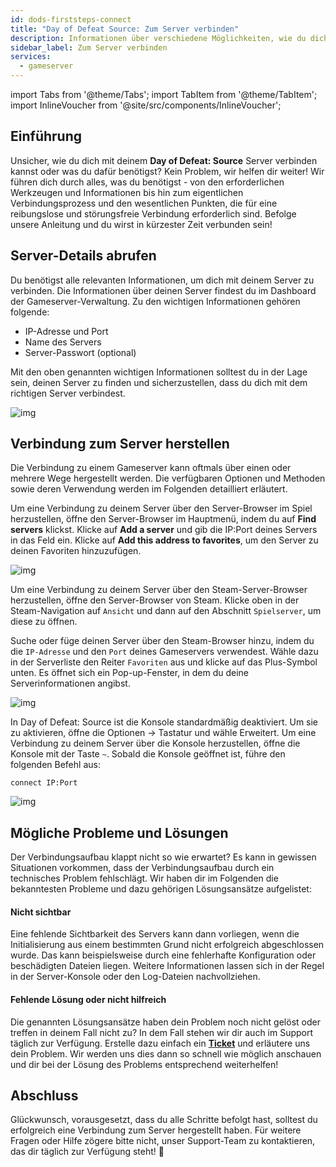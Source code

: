 ```yaml
---
id: dods-firststeps-connect
title: "Day of Defeat Source: Zum Server verbinden"
description: Informationen über verschiedene Möglichkeiten, wie du dich mit deinem Day of Defeat: Source Server von ZAP-Hosting verbinden kannst - ZAP-Hosting Dokumentation
sidebar_label: Zum Server verbinden
services:
  - gameserver
---
```


import Tabs from '@theme/Tabs';
import TabItem from '@theme/TabItem';
import InlineVoucher from '@site/src/components/InlineVoucher';


## Einführung

Unsicher, wie du dich mit deinem **Day of Defeat: Source** Server verbinden kannst oder was du dafür benötigst? Kein Problem, wir helfen dir weiter! Wir führen dich durch alles, was du benötigst - von den erforderlichen Werkzeugen und Informationen bis hin zum eigentlichen Verbindungsprozess und den wesentlichen Punkten, die für eine reibungslose und störungsfreie Verbindung erforderlich sind. Befolge unsere Anleitung und du wirst in kürzester Zeit verbunden sein!

<InlineVoucher />



## Server-Details abrufen

Du benötigst alle relevanten Informationen, um dich mit deinem Server zu verbinden. Die Informationen über deinen Server findest du im Dashboard der Gameserver-Verwaltung. Zu den wichtigen Informationen gehören folgende: 

- IP-Adresse und Port
- Name des Servers
- Server-Passwort (optional)

Mit den oben genannten wichtigen Informationen solltest du in der Lage sein, deinen Server zu finden und sicherzustellen, dass du dich mit dem richtigen Server verbindest. 

![img](https://screensaver01.zap-hosting.com/index.php/s/g4t3SKq7ek5qMtz/preview)

## Verbindung zum Server herstellen

Die Verbindung zu einem Gameserver kann oftmals über einen oder mehrere Wege hergestellt werden. Die verfügbaren Optionen und Methoden sowie deren Verwendung werden im Folgenden detailliert erläutert. 

<Tabs>
    <TabItem value="connect_solution_server_browser_ingame" label="Server Browser (Im Spiel)" default>

Um eine Verbindung zu deinem Server über den Server-Browser im Spiel herzustellen, öffne den Server-Browser im Hauptmenü, indem du auf **Find servers** klickst. Klicke auf **Add a server** und gib die IP:Port deines Servers in das Feld ein. Klicke auf **Add this address to favorites**, um den Server zu deinen Favoriten hinzuzufügen.

![img](https://screensaver01.zap-hosting.com/index.php/s/pQ7HbwYfLP9qQ7a/preview)

</TabItem>

<TabItem value="connect_solution_server_browser_steam" label="Server Browser (Steam)">



Um eine Verbindung zu deinem Server über den Steam-Server-Browser herzustellen, öffne den Server-Browser von Steam. Klicke oben in der Steam-Navigation auf `Ansicht` und dann auf den Abschnitt `Spielserver`, um diese zu öffnen. 

Suche oder füge deinen Server über den Steam-Browser hinzu, indem du die `IP-Adresse` und den `Port` deines Gameservers verwendest. Wähle dazu in der Serverliste den Reiter `Favoriten` aus und klicke auf das Plus-Symbol unten. Es öffnet sich ein Pop-up-Fenster, in dem du deine Serverinformationen angibst. 

![img](https://screensaver01.zap-hosting.com/index.php/s/J6JsAwtSiXYjM4p/download)

</TabItem>

<TabItem value="connect_solution3" label="Konsole (Im Spiel)">

In Day of Defeat: Source ist die Konsole standardmäßig deaktiviert. Um sie zu aktivieren, öffne die Optionen → Tastatur und wähle Erweitert. Um eine Verbindung zu deinem Server über die Konsole herzustellen, öffne die Konsole mit der Taste `~`. Sobald die Konsole geöffnet ist, führe den folgenden Befehl aus: 

```
connect IP:Port
```

![img](https://screensaver01.zap-hosting.com/index.php/s/JLDg47ikESy634W/preview)

</TabItem>
</Tabs>



## Mögliche Probleme und Lösungen

Der Verbindungsaufbau klappt nicht so wie erwartet? Es kann in gewissen Situationen vorkommen, dass der Verbindungsaufbau durch ein technisches Problem fehlschlägt. Wir haben dir im Folgenden die bekanntesten Probleme und dazu gehörigen Lösungsansätze aufgelistet:

#### Nicht sichtbar

Eine fehlende Sichtbarkeit des Servers kann dann vorliegen, wenn die Initialisierung aus einem bestimmten Grund nicht erfolgreich abgeschlossen wurde. Das kann beispielsweise durch eine fehlerhafte Konfiguration oder beschädigten Dateien liegen. Weitere Informationen lassen sich in der Regel in der Server-Konsole oder den Log-Dateien nachvollziehen.



#### Fehlende Lösung oder nicht hilfreich

Die genannten Lösungsansätze haben dein Problem noch nicht gelöst oder treffen in deinem Fall nicht zu? In dem Fall stehen wir dir auch im Support täglich zur Verfügung. Erstelle dazu einfach ein **[Ticket](https://zap-hosting.com/de/customer/support/)** und erläutere uns dein Problem. Wir werden uns dies dann so schnell wie möglich anschauen und dir bei der Lösung des Problems entsprechend weiterhelfen!



## Abschluss

Glückwunsch, vorausgesetzt, dass du alle Schritte befolgt hast, solltest du erfolgreich eine Verbindung zum Server hergestellt haben. Für weitere Fragen oder Hilfe zögere bitte nicht, unser Support-Team zu kontaktieren, das dir täglich zur Verfügung steht! 🙂



